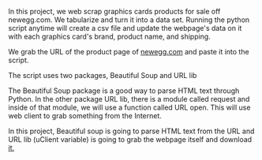 In this project, we web scrap graphics cards products for sale off newegg.com. We tabularize and turn it into a data set. Running the python script anytime will create a csv file and update the webpage's data on it with each graphics card's brand, product name, and shipping. 

We grab the URL of the product page of [newegg.com](httpnewegg.com) and paste it into the script.

The script uses two packages, Beautiful Soup and URL lib 

The Beautiful Soup package is a good way to parse HTML text through Python. In the other package URL lib, there is a module called request and inside of that module, we will use a function called URL open. This will use web client to grab something from the Internet. 

In this project, Beautiful soup is going to parse HTML text from the URL and URL lib (uClient variable) is going to grab the webpage itself and download [it.](httpit.to)
